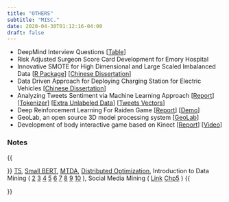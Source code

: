 ```yaml
---
title: "OTHERS"
subtitle: "MISC."
date: 2020-04-30T01:12:16-04:00
draft: false
---
```


- DeepMind Interview Questions [[Table](/files/questionlist.xlsx)]
- Risk Adjusted Surgeon Score Card Development for Emory Hospital
- Innovative SMOTE for High Dimensional and Large Scaled Imbalanced Data [[R Package](https://github.com/HMJiangGatech/ESmote)] [[Chinese Dissertation](/files/FSMOTE.pdf)]
- Data Driven Approach for Deploying Charging Station for Electric Vehicles [[Chinese Dissertation](/files/ChargingStation.pdf)]
- Analyzing Tweets Sentiment via Machine Learning Approach [[Report](/files/BHAMProject/SentimentAnalysis.pdf)] [[Tokenizer](/files/BHAMProject/ReadACleanT.py)] [[Extra Unlabeled Data](/files/BHAMProject/Tweets_Unlabeled.csv)] [[Tweets Vectors](http://pan.baidu.com/s/1qYGQpJm)]
- Deep Reinforcement Learning For Raiden Game [[Report](files/HCK.pdf)] [[Demo](/files/HCKdemo.mp4)]
- GeoLab, an open source 3D model processing system [[GeoLab](http://gcl.ustc.edu.cn/index.php?s=/Home/Geolab/index.html)]
- Development of body interactive game based on Kinect  [[Report](http://staff.ustc.edu.cn/~lgliu/Courses/ComputerGraphics_2015_spring-summer/Projects/index3.html)] [[Video](http://v.youku.com/v_show/id_XMTI2NTUyNTYzNg==.html)]

### Notes

{{<p>}}
<a href="/files/T5.pdf">T5</a>,
<a href="/files/Small BERT.pdf">Small BERT</a>,
<a href="https://hmjianggatech.github.io/MTDA/">MTDA</a>,
<a href="notes/Distributed Optimization Seminar Note.pdf">Distributed Optimization</a>,
    Introduction to Data Mining (
    <a href="https://www.zybuluo.com/HaomingJiang/note/385492">2</a>
    <a href="https://www.zybuluo.com/HaomingJiang/note/387597">3</a>
    <a href="https://www.zybuluo.com/HaomingJiang/note/389165">4</a>
    <a href="https://www.zybuluo.com/HaomingJiang/note/417691">5</a>
    <a href="https://www.zybuluo.com/HaomingJiang/note/391448">6</a>
    <a href="https://www.zybuluo.com/HaomingJiang/note/391448">7</a>
    <a href="https://www.zybuluo.com/HaomingJiang/note/395852">8</a>
    <a href="https://www.zybuluo.com/HaomingJiang/note/457982">9</a>
    <a href="https://www.zybuluo.com/HaomingJiang/note/398307">10</a> ),
    Social Media Mining (
    <a href="http://dmml.asu.edu/smm/SMM.pdf">Link</a>
    <a href="https://www.zybuluo.com/HaomingJiang/note/402699">Chp5</a> )
{{</p>}}
